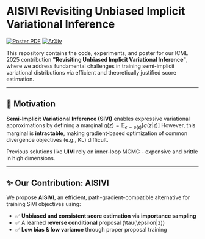 # AISIVI Revisiting Unbiased Implicit Variational Inference

[![Poster PDF](https://img.shields.io/badge/poster-download-blue)](./poster.pdf)
[![ArXiv](https://img.shields.io/badge/arXiv-paper-green)](https://[arxiv.org/abs/XXXX.XXXXX](https://www.arxiv.org/abs/2506.03839))

This repository contains the code, experiments, and poster for our ICML 2025 contribution **"Revisiting Unbiased Implicit Variational Inference"**, where we address fundamental challenges in training semi-implicit variational distributions via efficient and theoretically justified score estimation.

---

## 🧠 Motivation

**Semi-Implicit Variational Inference (SIVI)** enables expressive variational approximations by defining a marginal
$q(z) = \mathbb{E}_{\epsilon \sim p(\epsilon)}[q(z|\epsilon)]$
However, this marginal is **intractable**, making gradient-based optimization of common divergence objectives (e.g., KL) difficult.

Previous solutions like **UIVI** rely on inner-loop MCMC - expensive and brittle in high dimensions.

---

## ✨ Our Contribution: AISIVI

We propose **AISIVI**, an efficient, path-gradient-compatible alternative for training SIVI objectives using:

- ✅ **Unbiased and consistent score estimation** via **importance sampling**
- ✅ A learned **reverse conditional** proposal \(\tau(\epsilon|z)\)
- ✅ **Low bias & low variance** through proper proposal training
